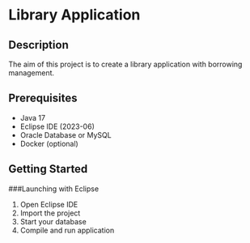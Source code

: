 # Library Application

## Description
The aim of this project is to create a library application with borrowing management.

## Prerequisites
- Java 17
- Eclipse IDE (2023-06)
- Oracle Database or MySQL
- Docker (optional)

## Getting Started

###Launching with Eclipse
1. Open Eclipse IDE
2. Import the project
3. Start your database
4. Compile and run application 

